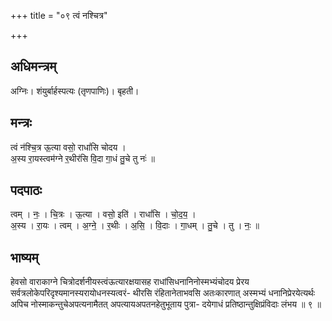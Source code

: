 +++
title = "०९ त्वं नश्चित्र"

+++
## अधिमन्त्रम्
अग्निः। शंयुर्बार्हस्पत्यः (तृणपाणिः)। बृहती।

## मन्त्रः
त्वं न॑श्चि॒त्र ऊ॒त्या वसो॒ राधां॑सि चोदय ।  
अ॒स्य रा॒यस्त्वम॑ग्ने र॒थीर॑सि वि॒दा गा॒धं तु॒चे तु नः॑ ॥

## पदपाठः
त्वम् । नः॒ । चि॒त्रः । ऊ॒त्या । वसो॒ इति॑ । राधां॑सि । चो॒द॒य॒ ।  
अ॒स्य । रा॒यः । त्वम् । अ॒ग्ने॒ । र॒थीः । अ॒सि॒ । वि॒दाः । गा॒धम् । तु॒चे । तु । नः॒ ॥

## भाष्यम्
हेवसो वाराकाग्ने चित्रोदर्शनीयस्त्वंऊत्यारक्षयासह राधांसिधनानिनोस्मभ्यंचोदय प्रेरय सर्वत्रलोकेपरिदृश्यमानस्यरायोधनस्यत्वरं- थीरसि रंहितानेताभवसि अतःकारणात् अस्मभ्यं धनानिप्रेरयेत्यर्थः अपिच नोस्माकन्तुचेअपत्यनामैतत् अपत्यायअपतनहेतुभूताय पुत्रा- दयेगाधं प्रतिष्ठान्तुक्षिप्रंविदाः लंभय ॥ ९ ॥